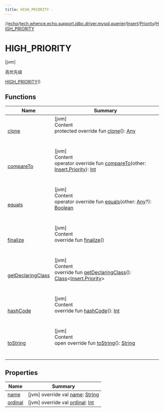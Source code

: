 ```yaml
---
title: HIGH_PRIORITY -
---
```

//[echo](../../../../index.md)/[tech.whence.echo.support.jdbc.driver.mysql.querier](../../../index.md)/[Insert](../../index.md)/[Priority](../index.md)/[HIGH_PRIORITY](index.md)



# HIGH_PRIORITY  
 [jvm] 

高优先级

[HIGH_PRIORITY](index.md)()  
  
   


## Functions  
  
|  Name|  Summary| 
|---|---|
| [clone](../../../../tech.whence.echo.webclient.response/-response-mocker/-purpose/-p-a-r-s-e-d/index.md#kotlin/Enum/clone/#/PointingToDeclaration/)| [jvm]  <br>Content  <br>protected override fun [clone](../../../../tech.whence.echo.webclient.response/-response-mocker/-purpose/-p-a-r-s-e-d/index.md#kotlin/Enum/clone/#/PointingToDeclaration/)(): [Any](https://kotlinlang.org/api/latest/jvm/stdlib/kotlin/-any/index.html)  <br><br><br>
| [compareTo](index.md#kotlin/Enum/compareTo/#tech.whence.echo.support.jdbc.driver.mysql.querier.Insert.Priority/PointingToDeclaration/)| [jvm]  <br>Content  <br>operator override fun [compareTo](index.md#kotlin/Enum/compareTo/#tech.whence.echo.support.jdbc.driver.mysql.querier.Insert.Priority/PointingToDeclaration/)(other: [Insert.Priority](../index.md)): [Int](https://kotlinlang.org/api/latest/jvm/stdlib/kotlin/-int/index.html)  <br><br><br>
| [equals](../../../../tech.whence.echo.webclient.response/-response-mocker/-purpose/-p-a-r-s-e-d/index.md#kotlin/Enum/equals/#kotlin.Any?/PointingToDeclaration/)| [jvm]  <br>Content  <br>operator override fun [equals](../../../../tech.whence.echo.webclient.response/-response-mocker/-purpose/-p-a-r-s-e-d/index.md#kotlin/Enum/equals/#kotlin.Any?/PointingToDeclaration/)(other: [Any](https://kotlinlang.org/api/latest/jvm/stdlib/kotlin/-any/index.html)?): [Boolean](https://kotlinlang.org/api/latest/jvm/stdlib/kotlin/-boolean/index.html)  <br><br><br>
| [finalize](../../../../tech.whence.echo.webclient.response/-response-mocker/-purpose/-p-a-r-s-e-d/index.md#kotlin/Enum/finalize/#/PointingToDeclaration/)| [jvm]  <br>Content  <br>override fun [finalize](../../../../tech.whence.echo.webclient.response/-response-mocker/-purpose/-p-a-r-s-e-d/index.md#kotlin/Enum/finalize/#/PointingToDeclaration/)()  <br><br><br>
| [getDeclaringClass](../../../../tech.whence.echo.webclient.response/-response-mocker/-purpose/-p-a-r-s-e-d/index.md#kotlin/Enum/getDeclaringClass/#/PointingToDeclaration/)| [jvm]  <br>Content  <br>override fun [getDeclaringClass](../../../../tech.whence.echo.webclient.response/-response-mocker/-purpose/-p-a-r-s-e-d/index.md#kotlin/Enum/getDeclaringClass/#/PointingToDeclaration/)(): [Class](https://docs.oracle.com/javase/8/docs/api/java/lang/Class.html)<[Insert.Priority](../index.md)>  <br><br><br>
| [hashCode](../../../../tech.whence.echo.webclient.response/-response-mocker/-purpose/-p-a-r-s-e-d/index.md#kotlin/Enum/hashCode/#/PointingToDeclaration/)| [jvm]  <br>Content  <br>override fun [hashCode](../../../../tech.whence.echo.webclient.response/-response-mocker/-purpose/-p-a-r-s-e-d/index.md#kotlin/Enum/hashCode/#/PointingToDeclaration/)(): [Int](https://kotlinlang.org/api/latest/jvm/stdlib/kotlin/-int/index.html)  <br><br><br>
| [toString](../../../../tech.whence.echo.webclient.response/-response-mocker/-purpose/-p-a-r-s-e-d/index.md#kotlin/Enum/toString/#/PointingToDeclaration/)| [jvm]  <br>Content  <br>open override fun [toString](../../../../tech.whence.echo.webclient.response/-response-mocker/-purpose/-p-a-r-s-e-d/index.md#kotlin/Enum/toString/#/PointingToDeclaration/)(): [String](https://kotlinlang.org/api/latest/jvm/stdlib/kotlin/-string/index.html)  <br><br><br>


## Properties  
  
|  Name|  Summary| 
|---|---|
| [name](index.md#tech.whence.echo.support.jdbc.driver.mysql.querier/Insert.Priority.HIGH_PRIORITY/name/#/PointingToDeclaration/)|  [jvm] override val [name](index.md#tech.whence.echo.support.jdbc.driver.mysql.querier/Insert.Priority.HIGH_PRIORITY/name/#/PointingToDeclaration/): [String](https://kotlinlang.org/api/latest/jvm/stdlib/kotlin/-string/index.html)   <br>
| [ordinal](index.md#tech.whence.echo.support.jdbc.driver.mysql.querier/Insert.Priority.HIGH_PRIORITY/ordinal/#/PointingToDeclaration/)|  [jvm] override val [ordinal](index.md#tech.whence.echo.support.jdbc.driver.mysql.querier/Insert.Priority.HIGH_PRIORITY/ordinal/#/PointingToDeclaration/): [Int](https://kotlinlang.org/api/latest/jvm/stdlib/kotlin/-int/index.html)   <br>


